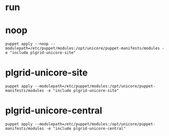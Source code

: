 run
===

# noop

    puppet apply --noop --modulepath=/etc/puppet/modules:/opt/unicore/puppet-manifests/modules -e "include plgrid-unicore-site"
    
# plgrid-unicore-site
        
    puppet apply --modulepath=/etc/puppet/modules:/opt/unicore/puppet-manifests/modules -e "include plgrid-unicore-site"
    
# plgrid-unicore-central
        
    puppet apply --modulepath=/etc/puppet/modules:/opt/unicore/puppet-manifests/modules -e "include plgrid-unicore-central"
    
    